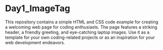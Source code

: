 # Day1_ImageTag
This repository contains a simple HTML and CSS code example for creating a welcoming web page for coding enthusiasts. The page features a striking header, a friendly greeting, and eye-catching laptop images. Use it as a template for your own coding-related projects or as an inspiration for your web development endeavors.
